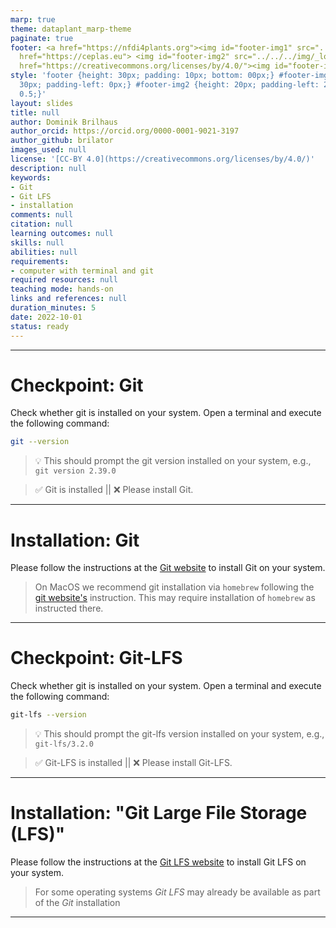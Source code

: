 ```yaml
---
marp: true
theme: dataplant_marp-theme
paginate: true
footer: <a href="https://nfdi4plants.org"><img id="footer-img1" src="../../../img/_logos/DataPLANT/DataPLANT_logo_square_bg_transparent.svg"></a><a
  href="https://ceplas.eu"> <img id="footer-img2" src="../../../img/_logos/CEPLAS/CEPLAS_Icon.jpeg"></a><a
  href="https://creativecommons.org/licenses/by/4.0/"><img id="footer-img3" src="../../../img/_logos/CreativeCommons/by.svg"></a>
style: 'footer {height: 30px; padding: 10px; bottom: 00px;} #footer-img1 {height:
  30px; padding-left: 0px;} #footer-img2 {height: 20px; padding-left: 20px; opacity:
  0.5;}'
layout: slides
title: null
author: Dominik Brilhaus
author_orcid: https://orcid.org/0000-0001-9021-3197
author_github: brilator
images_used: null
license: '[CC-BY 4.0](https://creativecommons.org/licenses/by/4.0/)'
description: null
keywords:
- Git
- Git LFS
- installation
comments: null
citation: null
learning outcomes: null
skills: null
abilities: null
requirements:
- computer with terminal and git
required resources: null
teaching mode: hands-on
links and references: null
duration_minutes: 5
date: 2022-10-01
status: ready
---
```


<!-- Source to slide(s) -->
<!-- ../../bricks/title_git_installation.md -->


---

# Checkpoint: Git

Check whether git is installed on your system.
Open a terminal and execute the following command:

```bash
git --version
```

> :bulb: This should prompt the git version installed on your system, e.g.,  
> `git version 2.39.0`

> :white_check_mark: Git is installed || :x: Please install Git.

<!-- Source to slide(s) -->
<!-- ../../bricks/checkpoint_git.md -->


---

#  Installation: Git

Please follow the instructions at the [Git website][ext-git] to install Git on your system.

> On MacOS we recommend git installation via `homebrew` following the [git website's][ext-git] instruction. This may require installation of `homebrew` as instructed there.

<!-- Links -->

[ext-git]: <https://git-scm.com/download/> "Git"

<!-- Source to slide(s) -->
<!-- ../../bricks/installation_git.md -->


---

# Checkpoint: Git-LFS

Check whether git is installed on your system.
Open a terminal and execute the following command:

```bash
git-lfs --version
```

> :bulb: This should prompt the git-lfs version installed on your system, e.g.,  
> `git-lfs/3.2.0`

> :white_check_mark: Git-LFS is installed || :x: Please install Git-LFS.

<!-- Source to slide(s) -->
<!-- ../../bricks/checkpoint_gitlfs.md -->


---

# Installation: "Git Large File Storage (LFS)"

Please follow the instructions at the [Git LFS website][ext-git-lfs] to install Git LFS on your system.

> For some operating systems *Git LFS* may already be available as part of the *Git* installation

<!-- Links -->

[ext-git-lfs]: <https://git-lfs.github.com/> "Git-LFS"

<!-- Source to slide(s) -->
<!-- ../../bricks/installation_gitlfs.md -->


---
